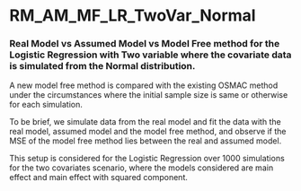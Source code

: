 
# RM_AM_MF_LR_TwoVar_Normal

<!-- badges: start -->
<!-- badges: end -->

### Real Model vs Assumed Model vs Model Free method for the Logistic Regression with Two variable where the covariate data is simulated from the Normal distribution.

A new model free method is compared with the existing OSMAC method under the circumstances where the initial sample size is same or otherwise for each simulation. 

To be brief, we simulate data from the real model and fit the data with the real model, assumed model and the model free method, and observe if the MSE of the model free method lies between the real and assumed model.

This setup is considered for the Logistic Regression over 1000 simulations for the two covariates scenario, where the models considered are main effect and main effect with squared component.

